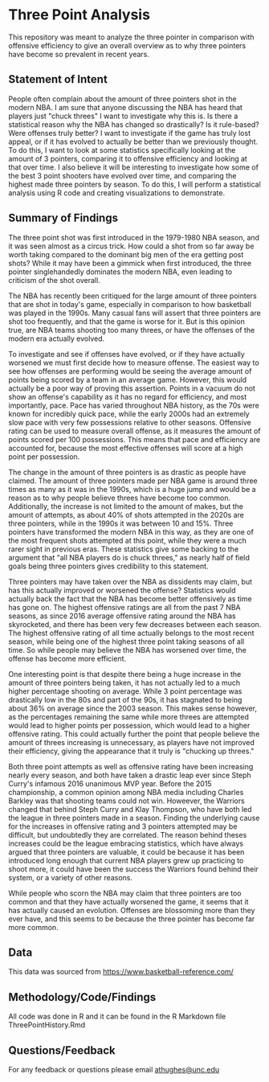# Three Point Analysis

This repository was meant to analyze the three pointer in comparison with offensive efficiency to give an overall overview as to why three pointers have become so prevalent in recent years.

## Statement of Intent
People often complain about the amount of three pointers shot in the modern NBA. I am sure that anyone discussing the NBA has heard that players just "chuck threes" I want to investigate why this is. Is there a statistical reason why the NBA has changed so drastically? Is it rule-based? Were offenses truly better? I want to investigate if the game has truly lost appeal, or if it has evolved to actually be better than we previously thought. To do this, I want to look at some statistics specifically looking at the amount of 3 pointers, comparing it to offensive efficiency and looking at that over time. I also believe it will be interesting to investigate how some of the best 3 point shooters have evolved over time, and comparing the highest made three pointers by season. To do this, I will perform a statistical analysis using R code and creating visualizations to demonstrate.




## Summary of Findings
The three point shot was first introduced in the 1979-1980 NBA season, and it was seen almost as a circus trick. How could a shot from so far away be worth taking compared to the dominant big men of the era getting post shots? While it may have been a gimmick when first introduced, the three pointer singlehandedly dominates the modern NBA, even leading to criticism of the shot overall.

The NBA has recently been critiqued for the large amount of three pointers that are shot in today's game, especially in comparison to how basketball was played in the 1990s. Many casual fans will assert that three pointers are shot too frequently, and that the game is worse for it. But is this opinion true, are NBA teams shooting too many threes, or have the offenses of the modern era actually evolved. 

To investigate and see if offenses have evolved, or if they have actually worsened we must first decide how to measure offense. The easiest way to see how offenses are performing would be seeing the average amount of points being scored by a team in an average game. However, this would actually be a poor way of proving this assertion. Points in a vacuum do not show an offense's capability as it has no regard for efficiency, and most importantly, pace. Pace has varied throughout NBA history, as the 70s were known for incredibly quick pace, while the early 2000s had an extremely slow pace with very few possessions relative to other seasons. Offensive rating can be used to measure overall offense, as it measures the amount of points scored per 100 possessions. This means that pace and efficiency are accounted for, because the most effective offenses will score at a high point per possession.

The change in the amount of three pointers is as drastic as people have claimed. The amount of three pointers made per NBA game is around three times as many as it was in the 1990s, which is a huge jump and would be a reason as to why people believe threes have become too common. Additionally, the increase is not limited to the amount of makes, but the amount of attempts, as about 40% of shots attempted in the 2020s are three pointers, while in the 1990s it was between 10 and 15%. Three pointers have transformed the modern NBA in this way, as they are one of the most frequent shots attempted at this point, while they were a much rarer sight in previous eras. These statistics give some backing to the argument that "all NBA players do is chuck threes," as nearly half of field goals being three pointers gives credibility to this statement.

Three pointers may have taken over the NBA as dissidents may claim, but has this actually improved or worsened the offense? Statistics would actually back the fact that the NBA has become better offensively as time has gone on. The highest offensive ratings are all from the past 7 NBA seasons, as since 2016 average offensive rating around the NBA has skyrocketed, and there has been very few decreases between each season. The highest offensive rating of all time actually belongs to the most recent season, while being one of the highest three point taking seasons of all time. So while people may believe the NBA has worsened over time, the offense has become more efficient.

One interesting point is that despite there being a huge increase in the amount of three pointers being taken, it has not actually led to a much higher percentage shooting on average. While 3 point percentage was drastically low in the 80s and part of the 90s, it has stagnated to being about 36% on average since the 2003 season. This makes sense however, as the percentages remaining the same while more threes are attempted would lead to higher points per possession, which would lead to a higher offensive rating. This could actually further the point that people believe the amount of threes increasing is unnecessary, as players have not improved their efficiency, giving the appearance that it truly is "chucking up threes."

Both three point attempts as well as offensive rating have been increasing nearly every season, and both have taken a drastic leap ever since Steph Curry's infamous 2016 unanimous MVP year. Before the 2015 championship, a common opinion among NBA media including Charles Barkley was that shooting teams could not win. Howeever, the Warriors changed that behind Steph Curry and Klay Thompson, who have both led the league in three pointers made in a season. Finding the underlying cause for the increases in offensive rating and 3 pointers attempted may be difficult, but undoubtedly they are correlated. The reason behind theses increases could be the league embracing statistics, which have always argued that three pointers are valuable, it could be because it has been introduced long enough that current NBA players grew up practicing to shoot more, it could have been the success the Warriors found behind their system, or a variety of other reasons.

While people who scorn the NBA may claim that three pointers are too common and that they have actually worsened the game, it seems that it has actually caused an evolution. Offenses are blossoming more than they ever have, and this seems to be because the three pointer has become far more common.

## Data

This data was sourced from https://www.basketball-reference.com/ 

## Methodology/Code/Findings

All code was done in R and it can be found in the R Markdown file ThreePointHistory.Rmd

## Questions/Feedback

For any feedback or questions please email athughes@unc.edu
